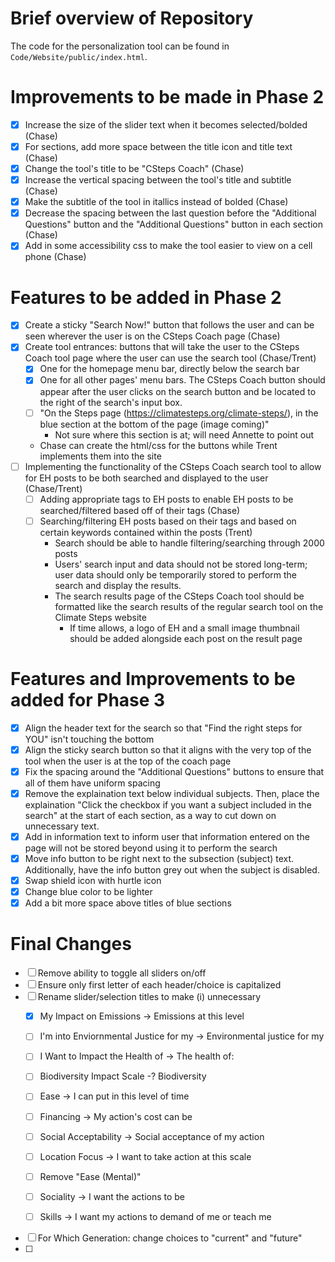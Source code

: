 # Brief overview of Repository
The code for the personalization tool can be found in `Code/Website/public/index.html`.

# Improvements to be made in Phase 2
- [X] Increase the size of the slider text when it becomes selected/bolded (Chase)
- [X] For sections, add more space between the title icon and title text (Chase)
- [X] Change the tool's title to be "CSteps Coach" (Chase)
- [X] Increase the vertical spacing between the tool's title and subtitle (Chase)
- [X] Make the subtitle of the tool in itallics instead of bolded (Chase)
- [X] Decrease the spacing between the last question before the "Additional Questions" button and the "Additional Questions" button in each section (Chase)
- [X] Add in some accessibility css to make the tool easier to view on a cell phone (Chase)

# Features to be added in Phase 2
- [X] Create a sticky "Search Now!" button that follows the user and can be seen wherever the user is on the CSteps Coach page (Chase)
- [X] Create tool entrances: buttons that will take the user to the CSteps Coach tool page where the user can use the search tool (Chase/Trent)
    - [X] One for the homepage menu bar, directly below the search bar
    - [X] One for all other pages' menu bars. The CSteps Coach button should appear after the user clicks on the search button and be located to the right of the search's input box.
    - [ ] "On the Steps page (https://climatesteps.org/climate-steps/), in the blue section at the bottom of the page (image coming)"
        * Not sure where this section is at; will need Annette to point out
    * Chase can create the html/css for the buttons while Trent implements them into the site
- [ ] Implementing the functionality of the CSteps Coach search tool to allow for EH posts to be both searched and displayed to the user (Chase/Trent)
    - [ ] Adding appropriate tags to EH posts to enable EH posts to be searched/filtered based off of their tags (Chase)
    - [ ] Searching/filtering EH posts based on their tags and based on certain keywords contained within the posts (Trent)
        * Search should be able to handle filtering/searching through 2000 posts
        * Users' search input and data should not be stored long-term; user data should only be temporarily stored to perform the search and display the results.
        * The search results page of the CSteps Coach tool should be formatted like the search results of the regular search tool on the Climate Steps website
            * If time allows, a logo of EH and a small image thumbnail should be added alongside each post on the result page

# Features and Improvements to be added for Phase 3
- [X] Align the header text for the search so that "Find the right steps for YOU" isn't touching the bottom
- [X] Align the sticky search button so that it aligns with the very top of the tool when the user is at the top of the coach page
- [X] Fix the spacing around the "Additional Questions" buttons to ensure that all of them have uniform spacing
- [X] Remove the explaination text below individual subjects. Then, place the explaination "Click the checkbox if you want a subject included in the search" at the start of each section, as a way to cut down on unnecessary text.
- [X] Add in information text to inform user that information entered on the page will not be stored beyond using it to perform the search 
- [X] Move info button to be right next to the subsection (subject) text. Additionally, have the info button grey out when the subject is disabled.
- [X] Swap shield icon with hurtle icon
- [X] Change blue color to be lighter
- [X] Add a bit more space above titles of blue sections

# Final Changes
- [ ] Remove ability to toggle all sliders on/off
- [ ] Ensure only first letter of each header/choice is capitalized
- [ ] Rename slider/selection titles to make (i) unnecessary
    - [X] My Impact on Emissions -> Emissions at this level
    - [ ] I'm into Enviornmental Justice for my -> Environmental justice for my
    - [ ] I Want to Impact the Health of -> The health of:
    - [ ] Biodiversity Impact Scale -? Biodiversity
    - [ ] Ease -> I can put in this level of time
    - [ ] Financing -> My action's cost can be
    - [ ] Social Acceptability -> Social acceptance of my action
    - [ ] Location Focus -> I want to take action at this scale
    - [ ] Remove "Ease (Mental)"
    - [ ] Sociality -> I want the actions to be
    - [ ] Skills -> I want my actions to demand of me or teach me


- [ ] For Which Generation: change choices to "current" and "future"
- [ ]
